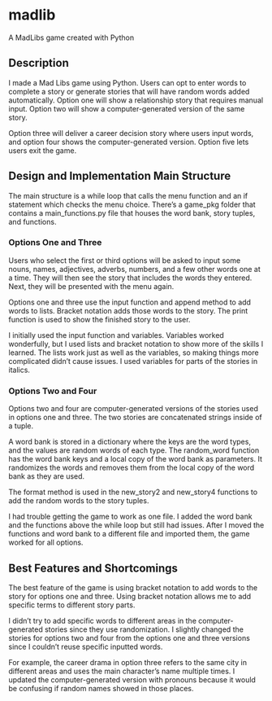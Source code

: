 # madlib

A MadLibs game created with Python

## Description

I made a Mad Libs game using Python. Users can opt to enter words to complete a story or generate stories that will have random words added automatically. Option one will show a relationship story that requires manual input.
Option two will show a computer-generated version of the same story.

Option three will deliver a career decision story where users input words, and option four shows the computer-generated version. Option five lets users exit the game.

## Design and Implementation Main Structure

The main structure is a while loop that calls the menu function and an if statement which checks the menu choice. There’s a game_pkg folder that contains a main_functions.py file that houses the word bank, story tuples, and functions.

### Options One and Three

Users who select the first or third options will be asked to input some nouns, names, adjectives, adverbs, numbers, and a few other words one at a time.
They will then see the story that includes the words they entered. Next, they will be presented with the menu again.

Options one and three use the input function and append method to add words to lists. Bracket notation adds those words to the story. The print function is used to show the finished story to the user.

I initially used the input function and variables. Variables worked wonderfully, but I used lists and bracket notation to show more of the skills I learned.
The lists work just as well as the variables, so making things more complicated didn’t cause issues. I used variables for parts of the stories in italics.

### Options Two and Four

Options two and four are computer-generated versions of the stories used in options one and three. The two stories are concatenated strings inside of a tuple.

A word bank is stored in a dictionary where the keys are the word types, and the values are random words of each type.
The random_word function has the word bank keys and a local copy of the word bank as parameters. It randomizes the words and removes them from the local copy of the word bank as they are used.

The format method is used in the new_story2 and new_story4 functions to add the random words to the story tuples.

I had trouble getting the game to work as one file. I added the word bank and the functions above the while loop but still had issues. After I moved the functions and word bank to a different file and imported them, the game worked for all options.

## Best Features and Shortcomings

The best feature of the game is using bracket notation to add words to the story for options one and three. Using bracket notation allows me to add specific terms to different story parts.

I didn’t try to add specific words to different areas in the computer-generated stories since they use randomization. I slightly changed the stories for options two and four from the options one and three versions since I couldn’t reuse specific inputted words.

For example, the career drama in option three refers to the same city in different areas and uses the main character’s name multiple times. I updated the computer-generated version with pronouns because it would be confusing if random names showed in those places.
